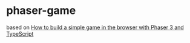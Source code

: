 # phaser-game
based on [How to build a simple game in the browser with Phaser 3 and TypeScript](https://www.freecodecamp.org/news/how-to-build-a-simple-game-in-the-browser-with-phaser-3-and-typescript-bdc94719135/)
